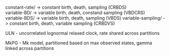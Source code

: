 constant-rate/ -> constant birth, death, sampling (CRBDS)   
variable-BD/ -> variable birth, death, constand sampling (VBDCRS)      
variable-BDS/ -> variable birth, death, sampling (VBDS)
variable-sampling/ -> constant birth, death, variable sampling (CRBDVS)

ULN - uncorrelated lognormal relaxed clock, rate shared across partitions

MkPG - Mk model, partitioned based on max observed states, gamma linked across partitions
